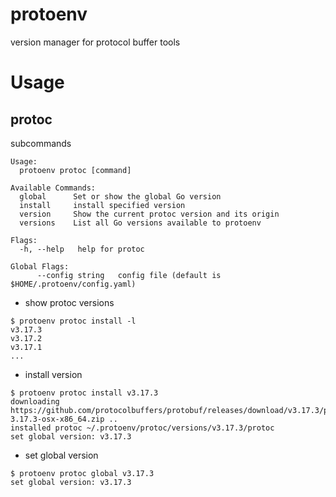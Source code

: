 # protoenv

version manager for protocol buffer tools



# Usage

## protoc

subcommands

```
Usage:
  protoenv protoc [command]

Available Commands:
  global      Set or show the global Go version
  install     install specified version
  version     Show the current protoc version and its origin
  versions    List all Go versions available to protoenv

Flags:
  -h, --help   help for protoc

Global Flags:
      --config string   config file (default is $HOME/.protoenv/config.yaml)
```

- show protoc versions

```
$ protoenv protoc install -l
v3.17.3
v3.17.2
v3.17.1
...
```

- install version

```
$ protoenv protoc install v3.17.3
downloading https://github.com/protocolbuffers/protobuf/releases/download/v3.17.3/protoc-3.17.3-osx-x86_64.zip ..
installed protoc ~/.protoenv/protoc/versions/v3.17.3/protoc
set global version: v3.17.3
```

- set global version

```
$ protoenv protoc global v3.17.3
set global version: v3.17.3
```
